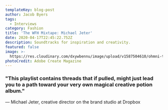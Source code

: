 ```yaml
---
templateKey: blog-post
author: Jacob Byers
tags:
  - Interviews
category: Fashion
title: 'The WFH Mixtape: Michael Jeter'
date: 2020-04-17T22:45:22.752Z
description: Soundtracks for inspiration and creativity.
featured: false
image: >-
  https://res.cloudinary.com/dxywbennu/image/upload/v1587504610/ohmni-test/Screenshot_2019-10-31%20Instagram.png
photoCredit: Adobe Create Magazine
---
```

### "This playlist contains threads that if pulled, might just lead you to a path toward your very own magical creative potion album."

— Michael Jeter, creative director on the brand studio at Dropbox
